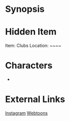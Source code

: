 # Synopsis


# Hidden Item
Item: Clubs
Location: ~~~~

# Characters
* 

# External Links
[Instagram](https://www.instagram.com/p/B7ACc6SDWCx/)
[Webtoons]()